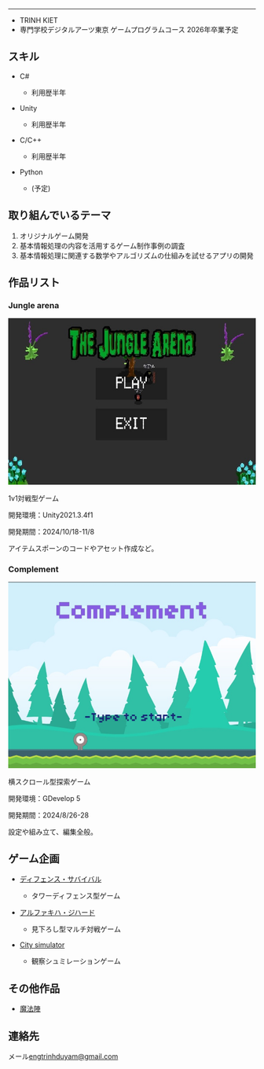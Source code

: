
---

- TRINH KIET
- 専門学校デジタルアーツ東京 ゲームプログラムコース 2026年卒業予定

## スキル
- C#
  - 利用歴半年
  
- Unity
  - 利用歴半年
  
- C/C++
  - 利用歴半年

- Python
  - (予定)
 


## 取り組んでいるテーマ
1. オリジナルゲーム開発
2. 基本情報処理の内容を活用するゲーム制作事例の調査
3. 基本情報処理に関連する数学やアルゴリズムの仕組みを試せるアプリの開発

## 作品リスト

### Jungle arena 

<img src="image/ja.jpg">

1v1対戦型ゲーム

開発環境：Unity2021.3.4f1

開発期間：2024/10/18-11/8

アイテムスポーンのコードやアセット作成など。



### Complement

<img src="image/comple.jpg">

横スクロール型探索ゲーム

開発環境：GDevelop 5

開発期間：2024/8/26-28

設定や組み立て、編集全般。

## ゲーム企画

- [ディフェンス・サバイバル](https://docs.google.com/document/d/1mk9Q53tuGsTcSPMYhIjri62daMnjRx_-NPrZvBtg-JA/edit?tab=t.0#heading=h.12trb5ab05a0)
  - タワーディフェンス型ゲーム
  
- [アルファキハ・ジハード](https://docs.google.com/document/d/1VfwVdwGhOv573GXRWZVq5DsWaT1lKF5MBNJ5bvQWbTo/edit?tab=t.0#heading=h.r3981z5d870u)
  -  見下ろし型マルチ対戦ゲーム

- [City simulator](Citysimulator.pdf)
  - 観察シュミレーションゲーム

## その他作品

- [魔法陣](https://drive.google.com/file/d/1dPFziaXXvOUvqlZ2KYih6u7uOLa5V_6O/view?usp=drive_link)



## 連絡先
メール<engtrinhduyam@gmail.com>

